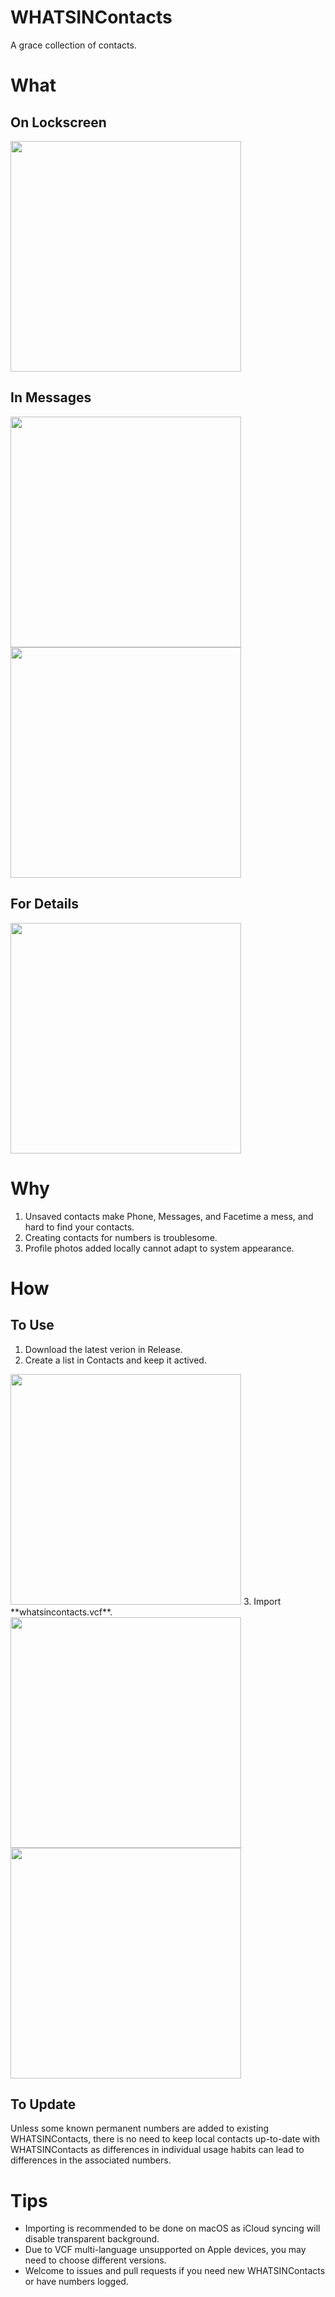 # WHATSINContacts

A grace collection of contacts.

# What

## On Lockscreen

<img src="https://github.com/shindgewongxj/WHATSINContacts/raw/main/preview/notification.gif" height="369">

## In Messages

<img src="https://github.com/shindgewongxj/WHATSINContacts/raw/main/preview/popup.gif" height="369"><img src="https://github.com/shindgewongxj/WHATSINContacts/raw/main/preview/message.gif" height="369">

## For Details

<img src="https://github.com/shindgewongxj/WHATSINContacts/raw/main/preview/detail.gif" height="369">

# Why

1. Unsaved contacts make Phone, Messages, and Facetime a mess, and hard to find your contacts.  
2. Creating contacts for numbers is troublesome.  
3. Profile photos added locally cannot adapt to system appearance.  

# How

## To Use

1. Download the latest verion in Release.  
2. Create a list in Contacts and keep it actived.  
<img src="https://raw.githubusercontent.com/shindgewongxj/WHATSINContacts/main/preview/contacts.gif" height="369">
3. Import **whatsincontacts.vcf**.  
<img src="https://raw.githubusercontent.com/shindgewongxj/WHATSINContacts/main/preview/import.gif" height="369"><img src="https://raw.githubusercontent.com/shindgewongxj/WHATSINContacts/main/preview/duplicate.gif" height="369">

## To Update

Unless some known permanent numbers are added to existing WHATSINContacts, there is no need to keep local contacts up-to-date with WHATSINContacts as differences in individual usage habits can lead to differences in the associated numbers.  

# Tips

- Importing is recommended to be done on macOS as iCloud syncing will disable transparent background.  
- Due to VCF multi-language unsupported on Apple devices, you may need to choose different versions.  
- Welcome to issues and pull requests if you need new WHATSINContacts or have numbers logged.  
